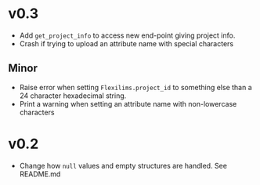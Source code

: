 # v0.3

- Add `get_project_info` to access new end-point giving project info.
- Crash if trying to upload an attribute name with special characters

## Minor
- Raise error when setting `Flexilims.project_id` to something else than a 24
character hexadecimal string.
- Print a warning when setting an attribute name with non-lowercase characters

# v0.2

- Change how `null` values and empty structures are handled. See README.md